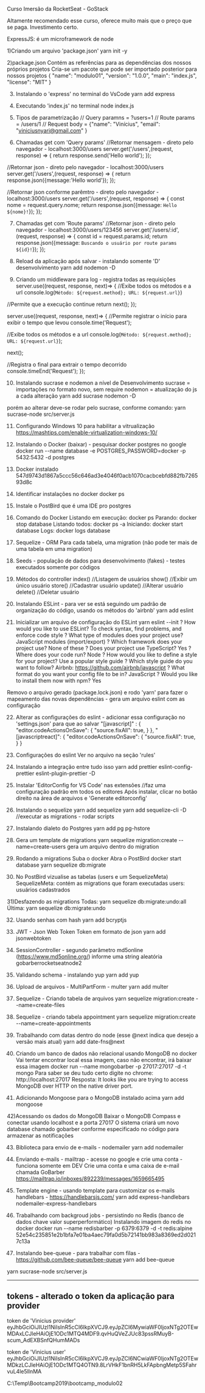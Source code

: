 Curso Imersão da RocketSeat - GoStack

Altamente recomendado esse curso, oferece muito mais que o preço que se paga. Investimento certo.

ExpressJS: é um microframework de node

1)Criando um arquivo 'package.json'
yarn init -y

2)package.json
Contém as referências para as dependências dos nossos próprios projetos
Cria-se um pacote que pode ser importado posterior para nossos projetos
{
  "name": "modulo01",
  "version": "1.0.0",
  "main": "index.js",
  "license": "MIT"
}

3) Instalando o 'express' no terminal do VsCode
yarn add express

4) Executando 'index.js' no terminal
node index.js

5) Tipos de parametrização
// Query paramns = ?users=1
// Route params = /users/1
// Request body = {"name": "Vinícius", "email": "viniciusnyari@gmail.com" }

6) Chamadas get com 'Query params'
//Retornar mensagem - direto pelo navegador - localhost:3000/users
server.get('/users',(request, response) => {
  return response.send('Hello world');
});

//Retornar json - direto pelo navegador - localhost:3000/users
server.get('/users',(request, response) => {
  return response.json({message:'Hello world'});
});


//Retornar json conforme parêmtro - direto pelo navegador - localhost:3000/users
server.get('/users',(request, response) => {
   const nome = request.query.nome;
   return response.json({message: `Hello ${nome}!`});
});

7) Chamadas get com 'Route params'
//Retornar json - direto pelo navegador - localhost:3000/users/123456
server.get('/users/:id',(request, response) => {
   const id = request.params.id;
   return response.json({message: `Buscando o usuário por route params ${id}!`});
});

8) Reload da aplicação após salvar - instalando somente 'D' desenvolvimento
yarn add nodemon -D

9) Criando um middleware para log - registra todas as requisições
server.use((request, response, next)=> {
  //Exibe todos os métodos e a url
  console.log(`Método: ${request.method}; URL: ${request.url}`)

  //Permite que a execução continue
  return next();
});

server.use((request, response, next)=> {
  //Permite registrar o início para exibir o tempo que levou
  console.time('Request');

  //Exibe todos os métodos e a url
  console.log(`Método: ${request.method}; URL: ${request.url}`);

  next();

  //Registra o final para extrair o tempo decorrido
  console.timeEnd('Request');
});

10) Instalando sucrase e nodemon a nível de Desenvolvimento
sucrase =  importações no formato novo, sem require
nodemon = atualização do js a cada alteração
yarn add sucrase nodemon -D

porém ao alterar deve-se rodar pelo sucrase, conforme comando:
yarn sucrase-node src/server.js

11) Configurando Windows 10 para habilitar a vitrualização
https://mashtips.com/enable-virtualization-windows-10/

12) Instalando o Docker (baixar) - pesquisar docker postgres no google
docker run --name database -e POSTGRES_PASSWORD=docker -p 5432:5432 -d postgres

13) Docker instalado
547d9743d1867a5ccc56c646ad3e4046f0acb1070cacbcebfd882fb726593d8c

14) Identificar instalações no docker
docker ps

15) Instale o PostBird que é uma IDE pro postgres

16) Comando do Docker
Listando em execução: docker ps
Parando: docker stop database
Listando todos: docker ps -a
Iniciando: docker start database
Logs: docker logs database

17) Sequelize - ORM
Para cada tabela, uma migration (não pode ter mais de uma tabela em uma migration)

18) Seeds - população de dados para desenvolvimento (fakes) - testes
executados somente por códigos

19) Métodos do controller
index() //Listagem de usuários
show() //Exibir um único usuário
store() //Cadastrar usuário
update() //Alterar usuário
delete() //Deletar usuário

20) Instalando ESLint - para ver se está seguindo um padrão de organização do código, usando os métodos do 'airbnb'
yarn add eslint

21) Inicializar um arquivo de configuração do ESLint
yarn eslint --init
? How would you like to use ESLint? To check syntax, find problems, and enforce code style
? What type of modules does your project use? JavaScript modules (import/export)
? Which framework does your project use? None of these
? Does your project use TypeScript? Yes
? Where does your code run? Node
? How would you like to define a style for your project? Use a popular style guide
? Which style guide do you want to follow? Airbnb: https://github.com/airbnb/javascript
? What format do you want your config file to be in? JavaScript
? Would you like to install them now with npm? Yes

Removo o arquivo gerado (package.lock.json) e rodo 'yarn' para fazer o mapeamento das novas dependências - gera um arquivo eslint com as configuração

22) Alterar as configurações do eslint - adicionar essa configuração no 'settings.json' para que ao salvar
    "[javascript]" : {
        "editor.codeActionsOnSave": {
            "source.fixAll": true,
        }
    },
    "[javascriptreact]": {
        "editor.codeActionsOnSave": {
            "source.fixAll": true,
        }
    }

23) Configurações do eslint
Ver no arquivo na seção 'rules'

24) Instalando a integração entre tudo isso
yarn add prettier eslint-config-prettier eslint-plugin-prettier -D

25) Instalar 'EditorConfig for VS Code' nas extensões //faz uma configuração padrão em todos os editores
Após instalar, clicar no botão direito na área de arquivos e 'Generate editorconfig'

26) Instalando o sequelize
yarn add sequelize
yarn add sequelize-cli -D //executar as migrations - rodar scripts

27) Instalando dialeto do Postgres
yarn add pg pg-hstore

28) Gera um template de migrations
yarn sequelize migration:create --name=create-users
gera um arquivo dentro do migration

29) Rodando a migrations
Suba o docker
Abra o PostBird
docker start database
yarn sequelize db:migrate

30) No PostBird vizualise as tabelas (users e um SequelizeMeta)
SequelizeMeta: contém as migrations que foram executadas
users: usuários cadastrados

31)Desfazendo as migrations
Todas: yarn sequelize db:migrate:undo:all
Última: yarn sequelize db:migrate:undo

32) Usando senhas com hash
yarn add bcryptjs

33) JWT - Json Web Token
Token em formato de json
yarn add jsonwebtoken

34) SessionController - segundo parâmetro
md5online (https://www.md5online.org/)
informe uma string aleatória
gobarberrocketseatnode2

35) Validando schema - instalando yup
yarn add yup

36) Upload de arquivos - MultiPartForm - multer
yarn add multer

37) Sequelize - Criando tabela de arquivos
yarn sequelize migration:create --name=create-files

38) Sequelize - criando tabela appointment
yarn sequelize migration:create --name=create-appointments

39) Trabalhando com datas dentro do node (esse @next indica que desejo a versão mais atual)
yarn add date-fns@next


40) Criando um banco de dados não relacional usando MongoDB no docker
Vai tentar encontrar local essa imagem, caso não encontrar, irá baixar essa imagem
docker run --name mongobarber -p 27017:27017 -d -t mongo
Para saber se deu tudo certo digite no chrome: http://localhost:27017
Resposta: It looks like you are trying to access MongoDB over HTTP on the native driver port.

41) Adicionando Mongoose para o MongoDB instalado acima
yarn add mongoose

42)Acessando os dados do MongoDB
Baixar o MongoDB Compass e conectar usando localhost e a porta 27017
O sistema criará um novo database chamado gobarber conforme especificado no código para armazenar as notificações

43) Biblioteca para envio de e-mails - nodemailer
yarn add nodemailer

44) Enviando e-mails - mailtrap - acesse no google e crie uma conta - funciona somente em DEV
Crie uma conta e uma caixa de e-mail chamada GoBarber
https://mailtrap.io/inboxes/892239/messages/1659665495

45) Template engine - usando template para customizar os e-mails
handlebars - https://handlebarsjs.com/
yarn add express-handlebars nodemailer-express-handlebars

46) Trabalhando com backgroud jobs - persistindo no Redis (banco de dados chave valor superperformático)
Instalando imagem do redis no docker
docker run --name redisbarber -p 6379:6379 -d -t redis:alpine
52e54c235851e2b1bfa7e01ba4aec79fa0d5b72141bb983a8369ed2d0217c13a

47) Instalando bee-queue - para trabalhar com filas - https://github.com/bee-queue/bee-queue
yarn add bee-queue



yarn sucrase-node src/server.js

------------------------------------------------------------------------------------------------
tokens - alterado o token da aplicação para provider
------------------------------------------------------------------------------------------------
token de 'Vinicius provider'
eyJhbGciOiJIUzI1NiIsInR5cCI6IkpXVCJ9.eyJpZCI6MywiaWF0IjoxNTg2OTEwMDAxLCJleHAiOjE1ODc1MTQ4MDF9.qvHuQVeZJUc83pssRMuyB-scum_AdEXBSnfQHumMADs

token de 'Vinicius user'
eyJhbGciOiJIUzI1NiIsInR5cCI6IkpXVCJ9.eyJpZCI6NCwiaWF0IjoxNTg2OTEwMDkzLCJleHAiOjE1ODc1MTQ4OTN9.8LrVHkF1bnRH5LkFApbngMetp5SFahrvuL4le5lInMA



C:\Temp\Bootcamp2019\bootcamp_modulo02
